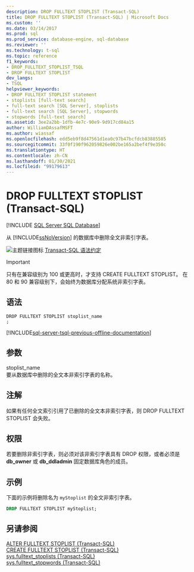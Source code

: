 ```yaml
---
description: DROP FULLTEXT STOPLIST (Transact-SQL)
title: DROP FULLTEXT STOPLIST (Transact-SQL) | Microsoft Docs
ms.custom: ''
ms.date: 03/14/2017
ms.prod: sql
ms.prod_service: database-engine, sql-database
ms.reviewer: ''
ms.technology: t-sql
ms.topic: reference
f1_keywords:
- DROP_FULLTEXT_STOPLIST_TSQL
- DROP FULLTEXT STOPLIST
dev_langs:
- TSQL
helpviewer_keywords:
- DROP FULLTEXT STOPLIST statement
- stoplists [full-text search]
- full-text search [SQL Server], stoplists
- full-text search [SQL Server], stopwords
- stopwords [full-text search]
ms.assetid: 3ee2a2bb-1dfb-4e7c-90e9-9d917cd84a15
author: WilliamDAssafMSFT
ms.author: wiassaf
ms.openlocfilehash: edd5eb9f8d47561d1ea0c97b47bcfdcb83885585
ms.sourcegitcommit: 33f0f190f962059826e002be165a2bef4f9e350c
ms.translationtype: HT
ms.contentlocale: zh-CN
ms.lasthandoff: 01/30/2021
ms.locfileid: "99179613"
---
```

# <a name="drop-fulltext-stoplist-transact-sql"></a>DROP FULLTEXT STOPLIST (Transact-SQL)
[!INCLUDE [SQL Server SQL Database](../../includes/applies-to-version/sql-asdb.md)]

  从 [!INCLUDE[ssNoVersion](../../includes/ssnoversion-md.md)] 的数据库中删除全文非索引字表。  
  
 ![主题链接图标](../../database-engine/configure-windows/media/topic-link.gif "“主题链接”图标") [Transact-SQL 语法约定](../../t-sql/language-elements/transact-sql-syntax-conventions-transact-sql.md)  
  
> [!IMPORTANT]  
>  只有在兼容级别为 100 或更高时，才支持 CREATE FULLTEXT STOPLIST。 在 80 和 90 兼容级别下，会始终为数据库分配系统非索引字表。  
  
## <a name="syntax"></a>语法  
  
```syntaxsql
DROP FULLTEXT STOPLIST stoplist_name  
;  
```  
  
[!INCLUDE[sql-server-tsql-previous-offline-documentation](../../includes/sql-server-tsql-previous-offline-documentation.md)]

## <a name="arguments"></a>参数
 stoplist_name  
 要从数据库中删除的全文本非索引字表的名称。  
  
## <a name="remarks"></a>注解  
 如果有任何全文索引引用了已删除的全文本非索引字表，则 DROP FULLTEXT STOPLIST 会失败。  
  
## <a name="permissions"></a>权限  
 若要删除非索引字表，则必须对该非索引字表具有 DROP 权限，或者必须是 **db_owner** 或 **db_ddladmin** 固定数据库角色的成员。  
  
## <a name="examples"></a>示例  
 下面的示例将删除名为 `myStoplist` 的全文非索引字表。  
  
```sql 
DROP FULLTEXT STOPLIST myStoplist;  
```  
  
## <a name="see-also"></a>另请参阅  
 [ALTER FULLTEXT STOPLIST (Transact-SQL)](../../t-sql/statements/alter-fulltext-stoplist-transact-sql.md)   
 [CREATE FULLTEXT STOPLIST (Transact-SQL)](../../t-sql/statements/create-fulltext-stoplist-transact-sql.md)   
 [sys.fulltext_stoplists (Transact-SQL)](../../relational-databases/system-catalog-views/sys-fulltext-stoplists-transact-sql.md)   
 [sys.fulltext_stopwords (Transact-SQL)](../../relational-databases/system-catalog-views/sys-fulltext-stopwords-transact-sql.md)  
  
  
